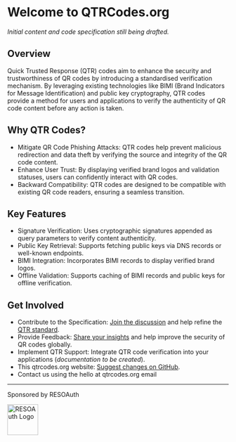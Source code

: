 # Welcome to QTRCodes.org
*Initial content and code specification still being drafted.*

## Overview
Quick Trusted Response (QTR) codes aim to enhance the security and trustworthiness of QR codes by introducing a standardised verification mechanism. By leveraging existing technologies like BIMI (Brand Indicators for Message Identification) and public key cryptography, QTR codes provide a method for users and applications to verify the authenticity of QR code content before any action is taken.

## Why QTR Codes?
- Mitigate QR Code Phishing Attacks: QTR codes help prevent malicious redirection and data theft by verifying the source and integrity of the QR code content.
- Enhance User Trust: By displaying verified brand logos and validation statuses, users can confidently interact with QR codes.
- Backward Compatibility: QTR codes are designed to be compatible with existing QR code readers, ensuring a seamless transition.

## Key Features
- Signature Verification: Uses cryptographic signatures appended as query parameters to verify content authenticity.
- Public Key Retrieval: Supports fetching public keys via DNS records or well-known endpoints.
- BIMI Integration: Incorporates BIMI records to display verified brand logos.
- Offline Validation: Supports caching of BIMI records and public keys for offline verification.

## Get Involved
- Contribute to the Specification: [Join the discussion](https://github.com/QTRCode/qtr-code-specification/discussions) and help refine the [QTR standard](https://github.com/QTRCode/qtr-code-specification).
- Provide Feedback: [Share your insights](https://github.com/QTRCode/qtr-code-specification/discussions) and help improve the security of QR codes globally.
- Implement QTR Support: Integrate QTR code verification into your applications (_documentation to be created_).
- This qtrcodes.org website: [Suggest changes on GitHub](https://github.com/QTRCode/qtrcodes.org).
- Contact us using the hello at qtrcodes.org email

---

Sponsored by RESOAuth

<a class="imglink" href="https://www.resoauth.dev"><img title="RESOAuth Logo" src="https://www.resoauth.dev/assets/images/RESOAuth-Logo-Icon-Border.svg" width="70" /></a>
